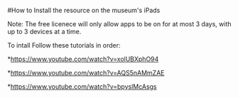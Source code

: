 #How to Install the resource on the museum's iPads


Note: The free licenece will only allow apps to be on for at most 3 days, with up to 3 devices at a time.


To intall Follow these tutorials in order:


*https://www.youtube.com/watch?v=xolUBXphO94


*https://www.youtube.com/watch?v=AQS5nAMmZAE


*https://www.youtube.com/watch?v=bpyslMcAsgs
